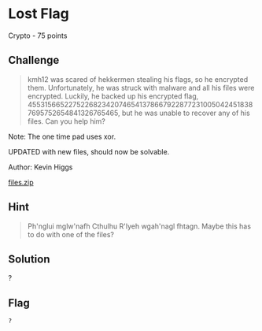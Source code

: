 # Lost Flag
Crypto - 75 points

## Challenge 
> kmh12 was scared of hekkermen stealing his flags, so he encrypted them. Unfortunately, he was struck with malware and all his files were encrypted. Luckily, he backed up his encrypted flag, 45531566522752268234207465413786679228772310050424518387695752654841326765465, but he was unable to recover any of his files. Can you help him?

Note: The one time pad uses xor.

UPDATED with new files, should now be solvable.

Author: Kevin Higgs

[files.zip](files.zip)
## Hint
> Ph'nglui mglw'nafh Cthulhu R'lyeh wgah'nagl fhtagn.
Maybe this has to do with one of the files?

## Solution
?

## Flag
`?`